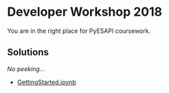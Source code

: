 # Developer Workshop 2018

You are in the right place for PyESAPI coursework.

## Solutions
*No peeking...*
* [GettingStarted.ipynb](GettingStarted.ipynb)
